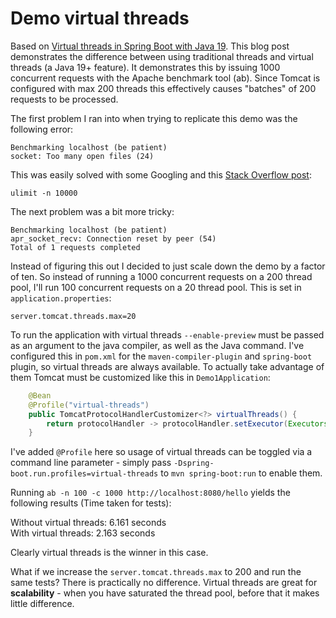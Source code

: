 # Demo virtual threads

Based on [Virtual threads in Spring Boot with Java 19](https://medium.com/@egorponomarev/virtual-threads-in-spring-boot-with-java-19-ea98e1725058).
This blog post demonstrates the difference between using traditional threads and virtual threads (a Java 19+ feature).
It demonstrates this by issuing 1000 concurrent requests with the Apache benchmark tool (ab).
Since Tomcat is configured with max 200 threads this effectively causes "batches" of 200 requests to be processed.

The first problem I ran into when trying to replicate this demo was the following error:

    Benchmarking localhost (be patient)
    socket: Too many open files (24)

This was easily solved with some Googling and this [Stack Overflow post](https://stackoverflow.com/a/1504603/17542):

    ulimit -n 10000

The next problem was a bit more tricky:

    Benchmarking localhost (be patient)
    apr_socket_recv: Connection reset by peer (54)
    Total of 1 requests completed

Instead of figuring this out I decided to just scale down the demo by a factor of ten.
So instead of running a 1000 concurrent requests on a 200 thread pool,
I'll run 100 concurrent requests on a 20 thread pool.
This is set in `application.properties`:

    server.tomcat.threads.max=20

To run the application with virtual threads `--enable-preview` must be passed as an argument to the java compiler,
as well as the Java command.
I've configured this in `pom.xml` for the `maven-compiler-plugin` and `spring-boot` plugin,
so virtual threads are always available.
To actually take advantage of them Tomcat must be customized like this in `Demo1Application`:

```java
    @Bean
    @Profile("virtual-threads")
    public TomcatProtocolHandlerCustomizer<?> virtualThreads() {
        return protocolHandler -> protocolHandler.setExecutor(Executors.newVirtualThreadPerTaskExecutor());
    }
```

I've added `@Profile` here so usage of virtual threads can be toggled via a command line parameter - 
simply pass `-Dspring-boot.run.profiles=virtual-threads` to `mvn spring-boot:run` to enable them.

Running `ab -n 100 -c 1000 http://localhost:8080/hello` yields the following results (Time taken for tests):

Without virtual threads: 6.161 seconds  
With virtual threads: 2.163 seconds

Clearly virtual threads is the winner in this case.

What if we increase the `server.tomcat.threads.max` to 200 and run the same tests?
There is practically no difference. Virtual threads are great for **scalability** - when you have saturated the thread pool, 
before that it makes little difference.

